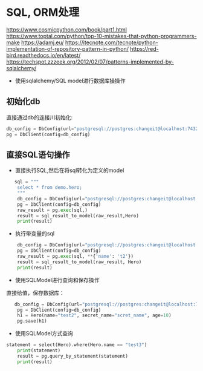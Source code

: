 # SQL, ORM处理
https://www.cosmicpython.com/book/part1.html
https://www.toptal.com/python/top-10-mistakes-that-python-programmers-make
https://adamj.eu/
https://itecnote.com/tecnote/python-implementation-of-repository-pattern-in-python/
https://red-bird.readthedocs.io/en/latest/
https://techspot.zzzeek.org/2012/02/07/patterns-implemented-by-sqlalchemy/


- 使用sqlalchemy/SQL model进行数据库操操作

## 初始化db

直接通过db的连接川初始化:
```python
db_config = DbConfig(url="postgresql://postgres:changeit@localhost:7432/test_hub")
pg = DbClient(config=db_config)
```

## 直接SQL语句操作

- 直接执行SQL,然后在将sql转化为定义的model

```python
   sql = """
    select * from demo.hero;
    """
    db_config = DbConfig(url="postgresql://postgres:changeit@localhost:7432/test_hub")
    pg = DbClient(config=db_config)
    raw_result = pg.exec(sql,)
    result = sql_result_to_model(raw_result,Hero)
    print(result)
```
- 执行带变量的sql

```python
    db_config = DbConfig(url="postgresql://postgres:changeit@localhost:7432/test_hub")
    pg = DbClient(config=db_config)
    raw_result = pg.exec(sql, **{'name': 't2'})
    result = sql_result_to_model(raw_result, Hero)
    print(result)
```

- 使用SQLModel进行查询和保存操作

直接给值，保存数据库：
```python
   db_config = DbConfig(url="postgresql://postgres:changeit@localhost:7432/test_hub")
    pg = DbClient(config=db_config)
    h1 = Hero(name="test2", secret_name="scret_name", age=10)
    pg.save(h1)
```

- 使用SQLModel方式查询

```python
statement = select(Hero).where(Hero.name == "test3")
    print(statement)
    result = pg.query_by_statement(statement)
    print(result)
```
